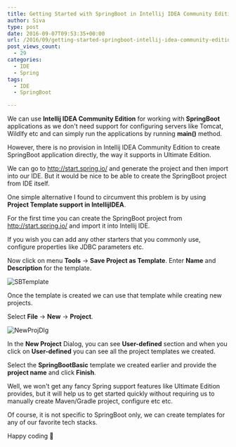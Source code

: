 ```yaml
---
title: Getting Started with SpringBoot in Intellij IDEA Community Edition
author: Siva
type: post
date: 2016-09-07T09:53:35+00:00
url: /2016/09/getting-started-springboot-intellij-idea-community-edition/
post_views_count:
  - 29
categories:
  - IDE
  - Spring
tags:
  - IDE
  - SpringBoot

---
```

We can use **Intellij IDEA Community Edition** for working with **SpringBoot** applications as we don't need support for configuring servers like Tomcat, Wildlfy etc and can simply run the applications by running **main()** method.

However, there is no provision in Intellij IDEA Community Edition to create SpringBoot application directly, the way it supports in Ultimate Edition.

We can go to <http://start.spring.io/> and generate the project and then import into our IDE. But it would be nice to be able to create the SpringBoot project from IDE itself.

One simple alternative I found to circumvent this problem is by using **Project Template support in IntellijIDEA**.

For the first time you can create the SpringBoot project from http://start.spring.io/ and import it into Intellij IDE.
  
If you wish you can add any other starters that you commonly use, configure properties like JDBC parameters etc.

Now click on menu **Tools** -> **Save Project as Template**. Enter **Name** and **Description** for the template.

<img class="size-medium aligncenter" src="/images/SBTemplate.png" alt="SBTemplate" data-recalc-dims="1" />

Once the template is created we can use that template while creating new projects.

Select **File** -> **New** -> **Project**.

<img class="aligncenter size-full" src="/images/NewProjDlg.png" alt="NewProjDlg" sizes="(max-width: 648px) 100vw, 648px" data-recalc-dims="1" />

In the **New Project** Dialog, you can see **User-defined** section and when you click on **User-defined** you can see all the project templates we created.
  
Select the **SpringBootBasic** template we created earlier and provide the **project name** and click **Finish**.

Well, we won't get any fancy Spring support features like Ultimate Edition provides, but it will help us to get started quickly without requiring us to manually create Maven/Gradle project, configure <parent> etc etc.
  
Of course, it is not specific to SpringBoot only, we can create templates for any of our favorite tech stacks.

Happy coding 🙂
